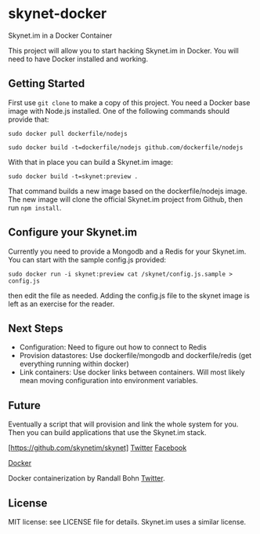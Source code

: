 # skynet-docker
Skynet.im in a Docker Container

This project will allow you to start hacking Skynet.im 
in Docker. You will need to have Docker installed
and working.

## Getting Started
First use `git clone` to make a copy of this project.
You need a Docker base image with Node.js installed.
One of the following commands should provide that:

    sudo docker pull dockerfile/nodejs

    sudo docker build -t=dockerfile/nodejs github.com/dockerfile/nodejs

With that in place you can build a Skynet.im image:

    sudo docker build -t=skynet:preview .

That command builds a new image based on the dockerfile/nodejs image.
The new image will clone the official Skynet.im project from Github,
then run `npm install`.

## Configure your Skynet.im
Currently you need to provide a Mongodb and a Redis for your Skynet.im.
You can start with the sample config.js provided:

    sudo docker run -i skynet:preview cat /skynet/config.js.sample > config.js

then edit the file as needed. Adding the config.js file to the skynet image is
left as an exercise for the reader.

## Next Steps
- Configuration: Need to figure out how to connect to Redis
- Provision datastores: Use dockerfile/mongodb and dockerfile/redis 
    (get everything running within docker)
- Link containers: Use docker links between containers. Will most likely mean
    moving configuration into environment variables. 

## Future
Eventually a script that will provision and link the whole system for you.
Then you can build applications that use the Skynet.im stack.

[https://github.com/skynetim/skynet]
[Twitter](https://twitter.com/skynetim)
[Facebook](https://www.facebook.com/skynetim)

[Docker](http://docker.io)

Docker containerization by Randall Bohn [Twitter](https://twitter.com/rsbohn).

## License
MIT license: see LICENSE file for details. Skynet.im uses a similar license.

